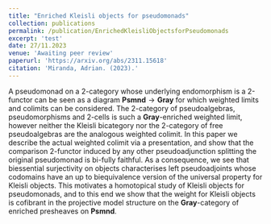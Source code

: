 ```yaml
---
title: "Enriched Kleisli objects for pseudomonads"
collection: publications
permalink: /publication/EnrichedKleisliObjectsforPseudomonads
excerpt: 'test'
date: 27/11.2023
venue: 'Awaiting peer review'
paperurl: 'https://arxiv.org/abs/2311.15618'
citation: 'Miranda, Adrian. (2023).'
---
```

A pseudomonad on a 2-category whose underlying endomorphism is a 2-functor can be seen as a diagram $\mathbf{Psmnd} \rightarrow \mathbf{Gray}$ for which weighted limits and colimits can be considered. The 2-category of pseudoalgebras, pseudomorphisms and 2-cells is such a $\mathbf{Gray}$-enriched weighted limit, however neither the Kleisli bicategory nor the 2-category of free pseudoalgebras are the analogous weighted colimit. In this paper we describe the actual weighted colimit via a presentation, and show that the comparison 2-functor induced by any other pseudoadjunction splitting the original pseudomonad is bi-fully faithful. As a consequence, we see that biessential surjectivity on objects characterises left pseudoadjoints whose codomains have an up to biequivalence version of the universal property for Kleisli objects. This motivates a homotopical study of Kleisli objects for pseudomonads, and to this end we show that the weight for Kleisli objects is cofibrant in the projective model structure on the $\mathbf{Gray}$-category of  enriched presheaves on $\mathbf{Psmnd}$.
